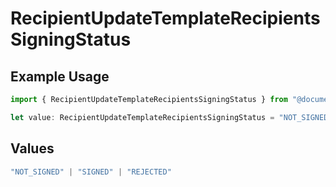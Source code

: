# RecipientUpdateTemplateRecipientsSigningStatus

## Example Usage

```typescript
import { RecipientUpdateTemplateRecipientsSigningStatus } from "@documenso/sdk-typescript/models/operations";

let value: RecipientUpdateTemplateRecipientsSigningStatus = "NOT_SIGNED";
```

## Values

```typescript
"NOT_SIGNED" | "SIGNED" | "REJECTED"
```